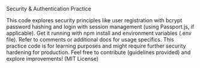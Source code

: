 Security & Authentication Practice

This code explores security principles like user registration with bcrypt password hashing and login with session management (using Passport.js, if applicable).  Get it running with npm install and environment variables (.env file).  Refer to comments or additional docs for usage specifics. This practice code is for learning purposes and might require further security hardening for production. Feel free to contribute (guidelines provided) and explore improvements! (MIT License)
